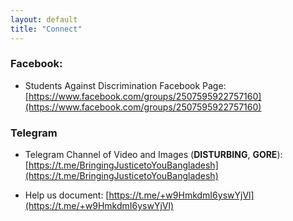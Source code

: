```yaml
---
layout: default
title: "Connect"
---
```


### Facebook:

- Students Against Discrimination Facebook Page: [https://www.facebook.com/groups/2507595922757160](https://www.facebook.com/groups/2507595922757160)

### Telegram

- Telegram Channel of Video and Images (**DISTURBING**, **GORE**): [https://t.me/BringingJusticetoYouBangladesh](https://t.me/BringingJusticetoYouBangladesh)

- Help us document: [https://t.me/+w9HmkdmI6yswYjVl](https://t.me/+w9HmkdmI6yswYjVl)
